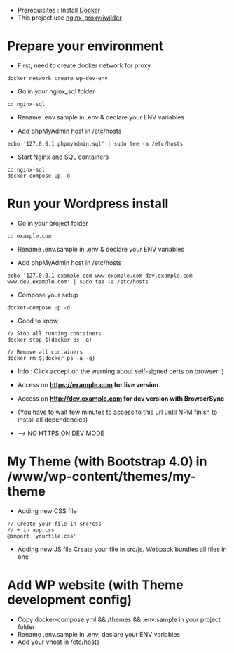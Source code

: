 * Prerequisites : Install [Docker](https://www.docker.com/get-started)
* This project use [nginx-proxy/jwilder](https://github.com/jwilder/nginx-proxy)

# Prepare your environment

* First, need to create docker network for proxy
```
docker network create wp-dev-env
```

* Go in your nginx_sql folder
```
cd nginx-sql
```

* Rename .env.sample in .env & declare your ENV variables

* Add phpMyAdmin host in /etc/hosts
```
echo '127.0.0.1 phpmyadmin.sql' | sudo tee -a /etc/hosts
```

* Start Nginx and SQL containers
```
cd nginx-sql
docker-compose up -d
```


# Run your Wordpress install

* Go in your project folder
```
cd example.com
```

* Rename .env.sample in .env & declare your ENV variables

* Add phpMyAdmin host in /etc/hosts
```
echo '127.0.0.1 example.com www.example.com dev.example.com www.dev.example.com' | sudo tee -a /etc/hosts
```

* Compose your setup
```
docker-compose up -d
```

* Good to know
```
// Stop all running containers
docker stop $(docker ps -q)

// Remove all containers
docker rm $(docker ps -a -q)
```

* Info : Click accept on the warning about self-signed certs on browser :)

* Access on **https://example.com for live version**

* Access on **http://dev.example.com for dev version with BrowserSync**
* (You have to wait few minutes to access to this url until NPM finish to install all dependencies)
* --> NO HTTPS ON DEV MODE



# My Theme (with Bootstrap 4.0) in /www/wp-content/themes/my-theme
* Adding new CSS file
```
// Create your file in src/css
// + in app.css
@import 'yourfile.css'
```

* Adding new JS file
Create your file in src/js.
Webpack bundles all files in one


# Add WP website (with Theme development config)
* Copy docker-compose.yml && /themes && .env.sample in your project folder
* Rename .env.sample in .env, declare your ENV variables
* Add your vhost in /etc/hosts
